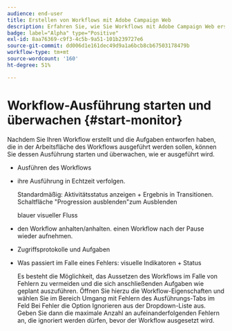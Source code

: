 ```yaml
---
audience: end-user
title: Erstellen von Workflows mit Adobe Campaign Web
description: Erfahren Sie, wie Sie Workflows mit Adobe Campaign Web erstellen
badge: label="Alpha" type="Positive"
exl-id: 8aa76369-c9f3-4c5b-9a51-101b239727e6
source-git-commit: dd006d1e161dec49d9a1a6bcb8cb67503178479b
workflow-type: tm+mt
source-wordcount: '160'
ht-degree: 51%

---
```


# Workflow-Ausführung starten und überwachen {#start-monitor}

Nachdem Sie Ihren Workflow erstellt und die Aufgaben entworfen haben, die in der Arbeitsfläche des Workflows ausgeführt werden sollen, können Sie dessen Ausführung starten und überwachen, wie er ausgeführt wird.

* Ausführen des Workflows

* ihre Ausführung in Echtzeit verfolgen.

   Standardmäßig: Aktivitätsstatus anzeigen + Ergebnis in Transitionen. Schaltfläche &quot;Progression ausblenden&quot;zum Ausblenden

   blauer visueller Fluss

* den Workflow anhalten/anhalten. einen Workflow nach der Pause wieder aufnehmen.

* Zugriffsprotokolle und Aufgaben

* Was passiert im Falle eines Fehlers: visuelle Indikatoren + Status

   <!--to reformulate-->Es besteht die Möglichkeit, das Aussetzen des Workflows im Falle von Fehlern zu vermeiden und die sich anschließenden Aufgaben wie geplant auszuführen. Öffnen Sie hierzu die Workflow-Eigenschaften und wählen Sie im Bereich Umgang mit Fehlern des Ausführungs-Tabs im Feld Bei Fehler die Option Ignorieren aus der Dropdown-Liste aus. Geben Sie dann die maximale Anzahl an aufeinanderfolgenden Fehlern an, die ignoriert werden dürfen, bevor der Workflow ausgesetzt wird.